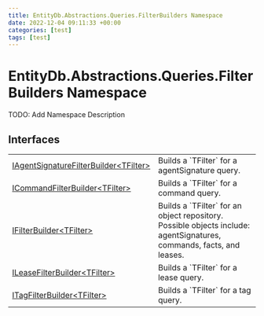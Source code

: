 ```yaml
---
title: EntityDb.Abstractions.Queries.FilterBuilders Namespace
date: 2022-12-04 09:11:33 +00:00
categories: [test]
tags: [test]
---
```


# EntityDb.Abstractions.Queries.FilterBuilders Namespace

TODO: Add Namespace Description

## Interfaces
<table><tr><td><a href='dotnet-entitydb-abstractions-queries-filterbuilders-iagentsignaturefilterbuilder`1'>IAgentSignatureFilterBuilder&lt;TFilter&gt;</a></td><td>
Builds a `TFilter` for a agentSignature query.
</td></tr><tr><td><a href='dotnet-entitydb-abstractions-queries-filterbuilders-icommandfilterbuilder`1'>ICommandFilterBuilder&lt;TFilter&gt;</a></td><td>
Builds a `TFilter` for a command query.
</td></tr><tr><td><a href='dotnet-entitydb-abstractions-queries-filterbuilders-ifilterbuilder`1'>IFilterBuilder&lt;TFilter&gt;</a></td><td>
Builds a `TFilter` for an object repository. Possible objects include: agentSignatures,
commands,
facts, and leases.
</td></tr><tr><td><a href='dotnet-entitydb-abstractions-queries-filterbuilders-ileasefilterbuilder`1'>ILeaseFilterBuilder&lt;TFilter&gt;</a></td><td>
Builds a `TFilter` for a lease query.
</td></tr><tr><td><a href='dotnet-entitydb-abstractions-queries-filterbuilders-itagfilterbuilder`1'>ITagFilterBuilder&lt;TFilter&gt;</a></td><td>
Builds a `TFilter` for a tag query.
</td></tr></table>
